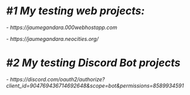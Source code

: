 <em>
  <h1>#1 My testing web projects:</h1>
    <p>- https://jaumegandara.000webhostapp.com</p>
    <p>- https://jaumegandara.neocities.org/</p>
  <h1>#2 My testing Discord Bot projects</h1>
    <p>- https://discord.com/oauth2/authorize?client_id=904769436714692648&scope=bot&permissions=8589934591</p>
</em>
